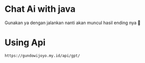 # Chat Ai with java 

Gunakan ya dengan jalankan nanti akan muncul
hasil ending nya 🌝

# Using Api 
```bash
https://gundowijoyo.my.id/api/gpt/
``` 
